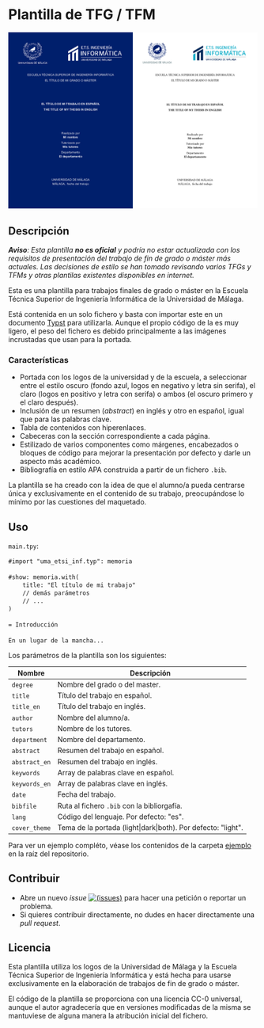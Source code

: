 # Plantilla de TFG / TFM

<p align="center">

![Vista previa de las portadas](./ejemplo/cover_preview.png)

</p>

## Descripción

***Aviso**: Esta plantilla **no es oficial** y podría no estar actualizada con los requisitos de presentación del trabajo de fin de grado o máster más actuales. Las decisiones de estilo se han tomado revisando varios TFGs y TFMs y otras plantilas existentes disponibles en internet.*

Esta es una plantilla para trabajos finales de grado o máster en la Escuela Técnica Superior de Ingeniería Informática de la Universidad de Málaga.

Está contenida en un solo fichero y basta con importar este en un documento [Typst](https://typst.app/docs/) para utilizarla. Aunque el propio código de la es muy ligero, el peso del fichero es debido principalmente a las imágenes incrustadas que usan para la portada.

### Características

- Portada con los logos de la universidad y de la escuela, a seleccionar entre el estilo oscuro (fondo azul, logos en negativo y letra sin serifa), el claro (logos en positivo y letra con serifa) o ambos (el oscuro primero y el claro después).
- Inclusión de un resumen (*abstract*) en inglés y otro en español, igual que para las palabras clave.
- Tabla de contenidos con hiperenlaces.
- Cabeceras con la sección correspondiente a cada página.
- Estilizado de varios componentes como márgenes, encabezados o bloques de código para mejorar la presentación por defecto y darle un aspecto más académico.
- Bibliografía en estilo APA construida a partir de un fichero `.bib`.

La plantilla se ha creado con la idea de que el alumno/a pueda centrarse única y exclusivamente en el contenido de su trabajo, preocupándose lo mínimo por las cuestiones del maquetado.

## Uso

`main.tpy`:
```typst
#import "uma_etsi_inf.typ": memoria

#show: memoria.with(
    title: "El título de mi trabajo"
    // demás parámetros
    // ...
)

= Introducción

En un lugar de la mancha...
```

Los parámetros de la plantilla son los siguientes:

|Nombre|Descripción|
|---|------|
| `degree` | Nombre del grado o del master.
| `title` | Título del trabajo en español.
| `title_en` | Título del trabajo en inglés.
| `author` | Nombre del alumno/a.
| `tutors` | Nombre de los tutores.
| `department` | Nombre del departamento.
| `abstract` | Resumen del trabajo en español.
| `abstract_en` | Resumen del trabajo en inglés.
| `keywords` | Array de palabras clave en español.
| `keywords_en` | Array de palabras clave en inglés.
| `date` | Fecha del trabajo.
| `bibfile` | Ruta al fichero `.bib` con la bibliorgafía.
| `lang` | Código del lenguaje. Por defecto: "es".
| `cover_theme` | Tema de la portada (light\|dark\|both). Por defecto: "light".

Para ver un ejemplo compléto, véase los contenidos de la carpeta [ejemplo](./ejemplo/) en la raíz del repositorio.

## Contribuir

- Abre un nuevo *issue* [![(issues)](https://img.shields.io/github/issues/MiguelMJ/UMA_TF_ETSIINF?logo=github&style=social)](https://github.com/MiguelMJ/UMA_TF_ETSIINF/issues/new) para hacer una petición o reportar un problema.
- Si quieres contribuir directamente, no dudes en hacer directamente una *pull request*.

## Licencia

Esta plantilla utiliza los logos de la Universidad de Málaga y la Escuela Técnica Superior de Ingeniería Informática y está hecha para usarse exclusivamente en la elaboración de trabajos de fin de grado o máster.

El código de la plantilla se proporciona con una licencia CC-0 universal, aunque el autor agradecería que en versiones modificadas de la misma se mantuviese de alguna manera la atribución inicial del fichero.